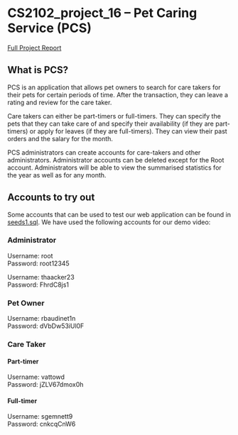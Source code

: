 # CS2102_project_16 – Pet Caring Service (PCS)

[Full Project Report](Documentation/Project%20Report.pdf)

## What is PCS?
PCS is an application that allows pet owners to search for care takers for their pets for certain periods of time. After 
the transaction, they can leave a rating and review for the care taker. 

Care takers can either be part-timers or full-timers. 
They can specify the pets that they can take care of and specify their availability (if they are part-timers) or 
apply for leaves (if they are full-timers). They can view their past orders and the salary for the month. 

PCS administrators can create accounts for care-takers and other administrators. Administrator accounts can be deleted 
except for the Root account. Administrators will be able to view the summarised 
statistics for the year as well as for any month. 

## Accounts to try out
Some accounts that can be used to test our web application can be found in [seeds1.sql](app/sql/seeds1.sql). We have used 
the following accounts for our demo video: 
### Administrator
Username: root  
Password: root12345

Username: thaacker23  
Password: FhrdC8js1

### Pet Owner
Username: rbaudinet1n  
Password: dVbDw53iUl0F

### Care Taker

#### Part-timer
Username: vattowd  
Password: jZLV67dmox0h

#### Full-timer
Username: sgemnett9  
Password: cnkcqCnW6
